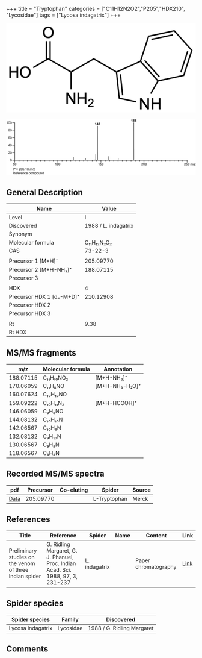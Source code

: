 +++
title = "Tryptophan"
categories = ["C11H12N2O2","P205","HDX210",
"Lycosidae"]
tags = ["Lycosa indagatrix"]
+++

![](/img/Tryptophan.png)

![](/img_MSMS/205_Tryptophan.png)

## General Description

| Name                      | Value                |
|---------------------------|----------------------|
| Level                     | I                    |
| Discovered                | 1988 / L. indagatrix |
| Synonym                   |                      |
| Molecular formula         | C₁₁H₁₂N₂O₂           |
| CAS                       | 73-22-3              |
|                           |                      |
| Precursor 1 [M+H]⁺        | 205.09770            |
| Precursor 2 [M+H-NH₃]⁺    | 188.07115            |
| Precursor 3               |                      |
|                           |                      |
| HDX                       | 4                    |
| Precursor HDX 1 [d₄-M+D]⁺ | 210.12908            |
| Precursor HDX 2           |                      |
| Precursor HDX 3           |                      |
|                           |                      |
| Rt                        | 9.38                 |
| Rt HDX                    |                      |

## MS/MS fragments

| m/z       | Molecular formula | Annotation     |
|-----------|-------------------|----------------|
| 188.07115 | C₁₁H₁₀NO₂         | [M+H-NH₃]⁺     |
| 170.06059 | C₁₁H₈NO           | [M+H-NH₃-H₂O]⁺ |
| 160.07624 | C₁₀H₁₀NO          |                |
| 159.09222 | C₁₀H₁₁N₂          | [M+H-HCOOH]⁺   |
| 146.06059 | C₉H₈NO            |                |
| 144.08132 | C₁₀H₁₀N           |                |
| 142.06567 | C₁₀H₈N            |                |
| 132.08132 | C₉H₁₀N            |                |
| 130.06567 | C₉H₈N             |                |
| 118.06567 | C₈H₈N             |                |

## Recorded MS/MS spectra

| pdf                                  | Precursor | Co-eluting | Spider       | Source |
|--------------------------------------|-----------|------------|--------------|--------|
| [Data](/pdf/205_Tryptophan_9-38.pdf) | 205.09770 |            | L-Tryptophan | Merck  |

## References

| Title                                                                                                                                      | Reference                                                                                     | Spider   | Name | Content | Link                                         |
|--------------------------------------------------------------------------------------------------------------------------------------------|-----------------------------------------------------------------------------------------------|----------|------|---------|----------------------------------------------|
| Preliminary studies on the venom of three Indian spider                                                                                    | G. Ridling Margaret, G. J. Phanuel, Proc. Indian Acad. Sci. 1988, 97, 3, 231-237 | L. indagatrix |      | Paper chromatography | [Link](https://www.ias.ac.in/article/fulltext/anml/097/03/0231-0237) |

## Spider species

| Spider species    | Family    | Discovered                 |
|-------------------|-----------|----------------------------|
| Lycosa indagatrix | Lycosidae | 1988 / G. Ridling Margaret |

## Comments